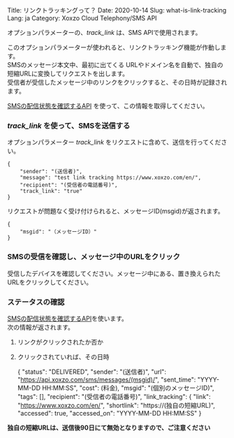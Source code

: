 Title: リンクトラッキングって？
Date: 2020-10-14
Slug: what-is-link-tracking
Lang: ja
Category: Xoxzo Cloud Telephony/SMS API

オプションパラメーターの、_track_link_ は、SMS APIで使用されます。

このオプションパラメーターが使われると、リンクトラッキング機能が作動します。<br>
SMSのメッセージ本文中、最初に出てくる URLやドメイン名を自動で、独自の短縮URLに変換してリクエストを出します。<br>
受信者が受信したメッセージ中のリンクをクリックすると、その日時が記録されます。<br>

[SMSの配信状態を確認するAPI](https://docs.xoxzo.com/ja/sms.html#check-sms-status-api) を使って、この情報を取得してください。

### _track_link_ を使って、SMSを送信する

オプションパラメーター _track_link_ をリクエストに含めて、送信を行ってください。

```
{
    "sender": "(送信者)",
    "message": "test link tracking https://www.xoxzo.com/en/",
    "recipient": "(受信者の電話番号)",
    "track_link": "true"
}
```

リクエストが問題なく受け付けられると、メッセージID(msgid)が返されます。

    {
        "msgid": "（メッセージID）"
    }


### SMSの受信を確認し、メッセージ中のURLをクリック

受信したデバイスを確認してください。メッセージ中にある、置き換えられたURLをクリックしてください。 

### ステータスの確認

[SMSの配信状態を確認するAPI](https://docs.xoxzo.com/ja/sms.html#check-sms-status-api)を使います。<br>
次の情報が返されます。<br>
1. リンクがクリックされたか否か
2. クリックされていれば、その日時<br>


    {
        "status": "DELIVERED",
        "sender": "(送信者)",
        "url": "https://api.xoxzo.com/sms/messages/(msgid)/",
        "sent_time": "YYYY-MM-DD HH:MM:SS",
        "cost": (料金),
        "msgid": "(個別のメッセージID)",
        "tags": [],
        "recipient": "(受信者の電話番号)",
        "link_tracking": {
            "link": "https://www.xoxzo.com/en/",
            "shortlink": "https://(独自の短縮URL)",
            "accessed": true,
            "accessed_on": "YYYY-MM-DD HH:MM:SS"
        }

**独自の短縮URLは、送信後90日にて無効となりますので、ご注意ください**
